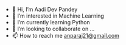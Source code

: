 - 👋 Hi, I’m Aadi Dev Pandey
- 👀 I’m interested in Machine Learning
- 🌱 I’m currently learning Python
- 💞️ I’m looking to collaborate on ...
- 📫 How to reach me anparaj21@gmail.com

<!---
Aadi-1912/Aadi-1912 is a ✨ special ✨ repository because its `README.md` (this file) appears on your GitHub profile.
You can click the Preview link to take a look at your changes.
--->
